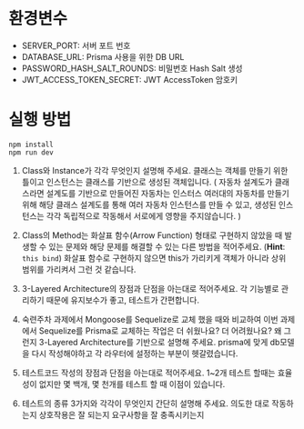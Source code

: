 # 환경변수

- SERVER_PORT: 서버 포트 번호
- DATABASE_URL: Prisma 사용을 위한 DB URL
- PASSWORD_HASH_SALT_ROUNDS: 비밀번호 Hash Salt 생성
- JWT_ACCESS_TOKEN_SECRET: JWT AccessToken 암호키

# 실행 방법

```
npm install
npm run dev
```

1. Class와 Instance가 각각 무엇인지 설명해 주세요.
   클래스는 객체를 만들기 위한 틀이고 인스턴스는 클래스를 기반으로 생성된 객체입니다.
   ( 자동차 설계도가 클래스라면 설계도를 기반으로 만들어진 자동차는 인스터스
   여러대의 자동차를 만들기위해 해당 클래스 설계도를 통해 여러 자동차 인스턴스를 만들 수 있고,
   생성된 인스턴스는 각각 독립적으로 작동해서 서로에게 영향을 주지않습니다. )

2. Class의 Method는 화살표 함수(Arrow Function) 형태로 구현하지 않았을 때 발생할 수 있는 문제와 해당 문제를 해결할 수 있는 다른 방법을 적어주세요. (**Hint**: `this bind`)
   화살표 함수로 구현하지 않으면 this가 가리키게 객체가 아니라 상위 범위를 가리켜서 그런 것 같습니다.

3. 3-Layered Architecture의 장점과 단점을 아는대로 적어주세요.
   각 기능별로 관리하기 때문에 유지보수가 좋고, 테스트가 간편합니다.

4. 숙련주차 과제에서 Mongoose를 Sequelize로 교체 했을 때와 비교하여 이번 과제에서 Sequelize를 Prisma로 교체하는 작업은 더 쉬웠나요? 더 어려웠나요? 왜 그런지 3-Layered Architecture를 기반으로 설명해 주세요.
   prisma에 맞게 db모델을 다시 작성해야하고 각 라우터에 설정하는 부분이 헷갈렸습니다.

5. 테스트코드 작성의 장점과 단점을 아는대로 적어주세요.
   1~2개 테스트 할때는 효율성이 없지만 몇 백개, 몇 천개를 테스트 할 때 이점이 있습니다.

6. 테스트의 종류 3가지와 각각이 무엇인지 간단히 설명해 주세요.
   의도한 대로 작동하는지
   상호작용은 잘 되는지
   요구사항을 잘 충족시키는지
